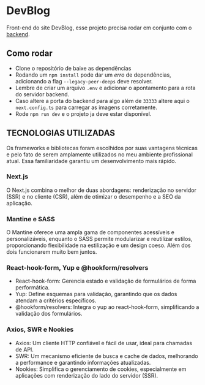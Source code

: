 # DevBlog

Front-end do site DevBlog, esse projeto precisa rodar em conjunto com o [backend](https://github.com/Emanuel-Boaventura/dev-blog-nest).

## Como rodar

- Clone o repositório de baixe as dependências
- Rodando um `npm install` pode dar um _erro_ de dependências, adicionando a flag `--legacy-peer-deeps` deve resolver.
- Lembre de criar um arquivo `.env` e adicionar o apontamento para a rota do servidor backend.
- Caso altere a porta do backend para algo além de `33333` altere aqui o `next.config.ts` para carregar as imagens corretamente.
- Rode `npm run dev` e o projeto ja deve estar disponível.

## TECNOLOGIAS UTILIZADAS

Os frameworks e bibliotecas foram escolhidos por suas vantagens técnicas e pelo fato de serem amplamente utilizados no meu ambiente profissional atual. Essa familiaridade garantiu um desenvolvimento mais rápido.

### Next.js

O Next.js combina o melhor de duas abordagens: renderização no servidor (SSR) e no cliente (CSR), além de otimizar o desempenho e a SEO da aplicação.

### Mantine e SASS

O Mantine oferece uma ampla gama de componentes acessíveis e personalizáveis, enquanto o SASS permite modularizar e reutilizar estilos, proporcionando flexibilidade na estilização e um design coeso. Além dos dois funcionarem muito bem juntos.

### React-hook-form, Yup e @hookform/resolvers

- React-hook-form: Gerencia estado e validação de formulários de forma performática.
- Yup: Define esquemas para validação, garantindo que os dados atendam a critérios específicos.
- @hookform/resolvers: Integra o yup ao react-hook-form, simplificando a validação dos formulários.

### Axios, SWR e Nookies

- Axios: Um cliente HTTP confiável e fácil de usar, ideal para chamadas de API.
- SWR: Um mecanismo eficiente de busca e cache de dados, melhorando a performance e garantindo informações atualizadas.
- Nookies: Simplifica o gerenciamento de cookies, especialmente em aplicações com renderização do lado do servidor (SSR).
